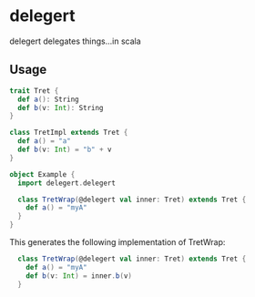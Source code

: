# delegert

delegert delegates things...in scala

## Usage

```scala
trait Tret {
  def a(): String
  def b(v: Int): String
}

class TretImpl extends Tret {
  def a() = "a"
  def b(v: Int) = "b" + v
}

object Example {
  import delegert.delegert

  class TretWrap(@delegert val inner: Tret) extends Tret {
    def a() = "myA"
  }
}
```

This generates the following implementation of TretWrap:

```scala
  class TretWrap(@delegert val inner: Tret) extends Tret {
    def a() = "myA"
    def b(v: Int) = inner.b(v)
  }
```
